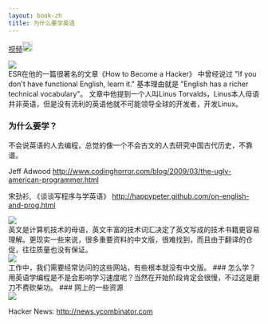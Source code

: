 ```yaml
---
layout: book-zh
title: 为什么要学英语
---
```


<a href=" http://v.youku.com/v_show/id_XMzcwNjUzMDQw.html ">视频<img width="20" height="20" src="http://happypeter.github.com/LGCB-assets/misc/youku.png" /></a>

<div class="slide">
  <img src="/LGCB-assets/english/why_1.png" />
</div>
ESR在他的一篇很著名的文章《How to Become a Hacker》 中曾经说过 "If you don't
have functional English, learn it." 基本理由就是 "English has a richer
technical vocabulary"。 文章中他提到一个人叫Linus
Torvalds，Linus本人母语并非英语，但是没有流利的英语他就不可能领导全球的开发者，开发Linux。

### 为什么要学？
不会说英语的人去编程，总觉的像一个不会古文的人去研究中国古代历史，不靠谱。

Jeff Adwood
<http://www.codinghorror.com/blog/2009/03/the-ugly-american-programmer.html>

宋劲衫, 《谈谈写程序与学英语》
<http://happypeter.github.com/on-english-and-prog.html>

<div class="slide">
  <img src="/LGCB-assets/english/why_2.png" />
</div>
英文是计算机技术的母语，英文丰富的技术词汇决定了英文写成的技术书籍更容易理解。更现实一些来说，很多重要资料的中文版，很难找到，而且由于翻译的仓促，往往质量也没有保证。 
<div class="slide">
  <img src="/LGCB-assets/english/why_3.png" />
</div>
工作中，我们需要经常访问的这些网站，有些根本就没有中文版。
### 怎么学？
用英语学编程是不是会影响学习速度呢？当然在开始阶段肯定会很慢，不过这是磨刀不费砍柴功。
### 网上的一些资源
<div class="slide">
  <img src="/LGCB-assets/english/why_4.png" />
</div>

Hacker News: <http://news.ycombinator.com>

